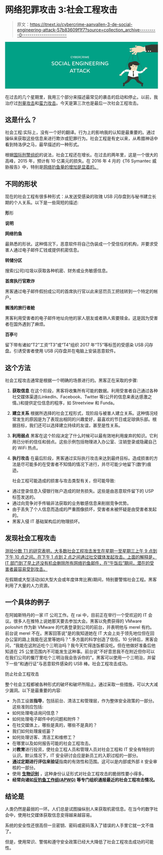 # 网络犯罪攻击 3:社会工程攻击

> 原文：<https://itnext.io/cybercrime-aanvallen-3-de-social-engineering-attack-57b83609f1f7?source=collection_archive---------0----------------------->

![](img/a3ea7211536046120b99f4d2cfdbf367.png)

在过去的几个星期里，我用三个部分来描述最常见的袭击的启动和停止。以前，我治疗过[剂量攻击](https://www.linkit.nl/knowledge-base/170/Cybercrime_aanvallen_2_de_Denial_of_Service_DOS_attack)和[蛮力攻击](https://www.linkit.nl/knowledge-base/160/Cybercrime_aanvallen_1_de_Brute_force_attack)。今天是第三次也是最后一次社会工程攻击。

## 这是什么？

社会工程:实际上，没有一个好的翻译。行为上的影响我的认知是最重要的。通过操纵来获取这些信息来进行欺诈或犯罪行为。社会工程是有史以来，从希腊神话中看到特洛伊之马，最早描述的一种形式。

根据[国际刑警组织](http://www.interpol.int/Crime-areas/Financial-crime/Social-engineering-fraud/Types-of-social-engineering-fraud)的说法，社会工程还在增长。在过去的两年里，这是一个很大的高峰，2015 年，预计有 10 亿美元的损失。在 2016 年 4 月的《T6 Symantec 威胁报告》中，特别是[网络钓鱼量的增加是显着的。](https://en.wikipedia.org/wiki/Phishing)

## 不同的形状

现在的社会工程有很多种形式：从发送受感染的玫瑰 USB 闪存盘到与秘书建立长期的个人关系。以下是一些简短的描述:

**形**形

**说明**

**网络钓鱼**

最熟悉的形状。这种情况下，恶意软件将自己伪装成一个受信任的机构，并要求受害人通过电子邮件汇钱或提供机密信息。

**转储分区**

搜索(公司)垃圾以获取各种机密、财务或业务敏感信息。

**首席执行官欺诈**

黑客通过电子邮件假扮成公司的首席执行官以此来惩罚员工把钱转到一个特定的帐户。

**搁浅的旅行者舱**

黑客利用受害者的电子邮件地址向他的家人朋友或者熟人索要赎金。这是因为受害者在国外遇到了麻烦。

**百亭**号

留下带有诸如“T2”工资“T3”或“T4”组织 2017 年“T5”等标签的受感染 USB 闪存盘。引诱受害者使用 USB 闪存盘并在电脑上安装恶意软件。

## 这个方法

社会工程攻击通常是根据一个明确的场景进行的。黑客正在采取的步骤:

1.  **获取信息** 在这个阶段，黑客将收集所有可能的数据。利用受害者自己通过各种社交媒体渠道(LinkedIn、Facebook、Twitter 等)公开的信息来表达感激之情。)和提供定位信息的程序，如 Streetview 和 Funda。
2.  **建立关系** 根据所选择的社会工程形式，现阶段与被害人建立关系。这种情况经常发生的原因是为了表现出相同的兴趣爱好，最喜欢的节日或足球俱乐部。根据目标，我们还可以选择建立持续的友谊，甚至是性关系。
3.  **利用弱点** 黑客在这个阶段决定了什么时候可以最有效地利用废弃的知识。它利用已分析的信任和弱点。这些示例包括物理进入办公室、注销登录或隐藏自己的 WiFi 热点。
4.  **执行攻击** 在最后阶段，黑客通过实际执行攻击来达到最终目标。造成损害的方法是尽可能多的在受害者不知情的情况下进行，并尽可能少地留下(数字)痕迹。

    社会工程可能造成的损害与攻击类型有关，但可能导致:

*   通过登录信息入侵银行账户造成的财务损失。这些是由恶意软件留下的 USP 标签发送的。
*   通过向竞争对手传输非法获取的业务敏感信息来削弱竞争优势。
*   由于丢失了个人信息而造成的严重图像损坏，受害者未被怀疑是由受害者发起的。
*   黑客入侵 IT 基础架构后的物理损坏。

## 发现社会工程攻击

[测验分数 T1 的研究表明，大多数社会工程攻击发生在星期一至星期三上午 9 点到下午 10 点之间。在下午 1 点到 2 点之间通过社交媒体发起攻击。上面的解释是，IT 部门到了早上还没有机会删除所有网络钓鱼邮件，在“午饭后”期间，潜在的受害者最容易受到攻击。](https://www.proofpoint.com/sites/default/files/human-factor-report-2016.pdf)

在假期或大型活动(如大型大会或年度体育比赛)期间，特别要警惕社会工程。黑客利用了大量的人力资源。

## 一个具体的例子

在阿姆斯特丹的一家 IT 公司工作。在 rai 中，目前正在举行一个受欢迎的 IT 会议。很多人在推特上说她那天要去参加大会。黑客以免费获得的 VMware poloshirt 作为新 VMware 的代表登录到公司的前台，并表明他与 merel 有约。前台说 merel 不在。黑客回答说"是的我知道她在 IT 大会上处于领先地位但在回办公室的路上我能在这里等她吗？".多方面的科学创造了信任。10 分钟后，黑客会问，“我能在这附近吃个三明治吗？我今天忙得连饭都没吃。但在他做好准备后他知道在 25 公里范围内不可能发生这种事。前台说"不好意思我不在附近但你可以在我们公司的餐厅里吃个三明治我会告诉你的"。黑客可以使用一个三明治，并留下一些“和通行证”与恶意软件感染的 USB 棒。社会工程攻击成功。

防止社会工程攻击

整个社会工程都被各种形式的破坏和破坏所阻止。通过采取一些措施，可以大大减少漏洞。以下是最重要的内容:

*   为员工设置**指导**，包括前台、清洁工和管理层，作为整体安全政策的一部分。这些准则应包括:
*   如何处理电话询问信息？
*   如何处理电子邮件中的问题和附件？
*   在社交媒体上，哪些是真的，哪些不是真的？
*   我们如何处理废纸篓？
*   如何处理访客、清洁工和维修工？
*   在哪里以及如何报告可能的社会工程攻击。
*   对**教育**进行投资，使社会工程人员和管理人员对社会工程和 IT 安全有特别的认识。默认情况下，IT 安全研讨会应是新员工的入职过程的一部分。
*   **通过定期进行评估来验证**指南的有效性和范围。这可以是内部或外部 it 安全审核的一部分。
*   使用 [**生物识别**](https://www.linkit.nl/knowledge-base/120/De_rol_van_biometrie_binnen_multifactor_authenticatie) ，这种身份认证形式对社会工程攻击的脆弱性要小得多。
*   **经常向诸如[反钓鱼工作组(APWG)](http://www.antiphishing.org/) 等专门组织通报最近的社会工程攻击情况。**

## 结论是

人类仍然是最弱的一环。人们总是试图操纵别人来获取机密信息。在当今的数字社会中，使用社交媒体获取信息变得越来越容易。

系统的安全性还很高但一旦密钥、密码或密码落入了错误的人手里它就一文不值了。

但是，使用常识、警惕和遵守安全政策已经大大降低了社会工程攻击成功的可能性。